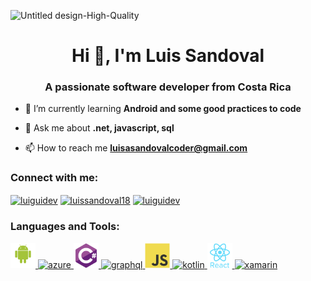 
![Untitled design-High-Quality](https://user-images.githubusercontent.com/79773016/113497890-41e61d00-94c5-11eb-8489-c75e0bdf950f.jpg)

<h1 align="center">Hi 👋, I'm Luis Sandoval</h1>
<h3 align="center">A passionate software developer from Costa Rica</h3>

- 🌱 I’m currently learning **Android and some good practices to code**

- 💬 Ask me about **.net, javascript, sql**

- 📫 How to reach me **luisasandovalcoder@gmail.com**

<h3 align="left">Connect with me:</h3>
<p align="left">
<a href="https://twitter.com/luiguidev" target="blank"><img align="center" src="https://cdn.jsdelivr.net/npm/simple-icons@3.0.1/icons/twitter.svg" alt="luiguidev" height="30" width="40" /></a>
<a href="https://linkedin.com/in/luissandoval18" target="blank"><img align="center" src="https://cdn.jsdelivr.net/npm/simple-icons@3.0.1/icons/linkedin.svg" alt="luissandoval18" height="30" width="40" /></a>
<a href="https://instagram.com/luiguidev" target="blank"><img align="center" src="https://cdn.jsdelivr.net/npm/simple-icons@3.0.1/icons/instagram.svg" alt="luiguidev" height="30" width="40" /></a>
</p>

<h3 align="left">Languages and Tools:</h3>
<p align="left"> <a href="https://developer.android.com" target="_blank"> <img src="https://raw.githubusercontent.com/devicons/devicon/master/icons/android/android-original-wordmark.svg" alt="android" width="40" height="40"/> </a> <a href="https://azure.microsoft.com/en-in/" target="_blank"> <img src="https://www.vectorlogo.zone/logos/microsoft_azure/microsoft_azure-icon.svg" alt="azure" width="40" height="40"/> </a> <a href="https://www.w3schools.com/cs/" target="_blank"> <img src="https://raw.githubusercontent.com/devicons/devicon/master/icons/csharp/csharp-original.svg" alt="csharp" width="40" height="40"/> </a> <a href="https://graphql.org" target="_blank"> <img src="https://www.vectorlogo.zone/logos/graphql/graphql-icon.svg" alt="graphql" width="40" height="40"/> </a> <a href="https://developer.mozilla.org/en-US/docs/Web/JavaScript" target="_blank"> <img src="https://raw.githubusercontent.com/devicons/devicon/master/icons/javascript/javascript-original.svg" alt="javascript" width="40" height="40"/> </a> <a href="https://kotlinlang.org" target="_blank"> <img src="https://www.vectorlogo.zone/logos/kotlinlang/kotlinlang-icon.svg" alt="kotlin" width="40" height="40"/> </a> <a href="https://reactjs.org/" target="_blank"> <img src="https://raw.githubusercontent.com/devicons/devicon/master/icons/react/react-original-wordmark.svg" alt="react" width="40" height="40"/> </a> <a href="https://dotnet.microsoft.com/apps/xamarin" target="_blank"> <img src="https://raw.githubusercontent.com/detain/svg-logos/780f25886640cef088af994181646db2f6b1a3f8/svg/xamarin.svg" alt="xamarin" width="40" height="40"/> </a> </p>
